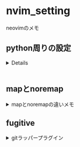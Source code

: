 # nvim_setting

neovimのメモ

## python周りの設定
<details>
  
  * pyenvのインストール  
  `brew install pyenv`
  
  * pyenv-virtualenvのインストール  
  `brew install pyenv-virtualenv`
  
  * pipのインストール  
  `sudo easy_install pip`
  
  * python3.6.0のインストール  
  `pyenv install 3.6.0`
  
  * neovim用のvirtualenvを作成  
  `pyenv virtualenv 3.6.0 neovim3`  
  `pyenv activate neovim3`  
  `pip install neovim`  
  
  
</details>
  

## mapとnoremap
<details>
  <summary>mapとnoremapの違いメモ</summary>

参考
<http://cocopotn.me/blog/?p=3871>


### mapの例
`:map <C-a> <C-x>`  
↓  
`10 → 9`

![alt text](https://raw.githubusercontent.com/Snhgo/img/master/nvim/map_ax.png)


`:map t <C-a>`  
`:map <C-a> <C-x>`  
↓  
`10 → 9`

![alt text](https://raw.githubusercontent.com/Snhgo/img/master/nvim/map_tax.png)


### noremapの例
`:map <C-a> <C-x>`  
`:noremap t <C-a>`  
↓
`10 → 11`

![alt text](https://raw.githubusercontent.com/Snhgo/img/master/nvim/noremap_ta.png)

</details>
  
  

## fugitive
<details>
  <summary>gitラッパープラグイン</summary>
  
参考
<http://blog.yuku-t.com/entry/20110427/1303868482>

#### ：Gstatus
新しい窓を作ってgit statusを表示

#### ：Gwrite
現在開いているソースをgit add
#### ：Gread
現在開いているソースの直前のコミット時のソースを表示
#### ：Gmove destination/path
現在開いているソースをgit mvする
#### ：Gremove
現在開いているソースをgit rmする
#### ：Gcommit
git commit
#### ：Gblame
現在のソースをgit blame。vimが色づけしてくれる
#### ：Gdiff
現在のソースの変更点をvimdiffで表示
</details>


